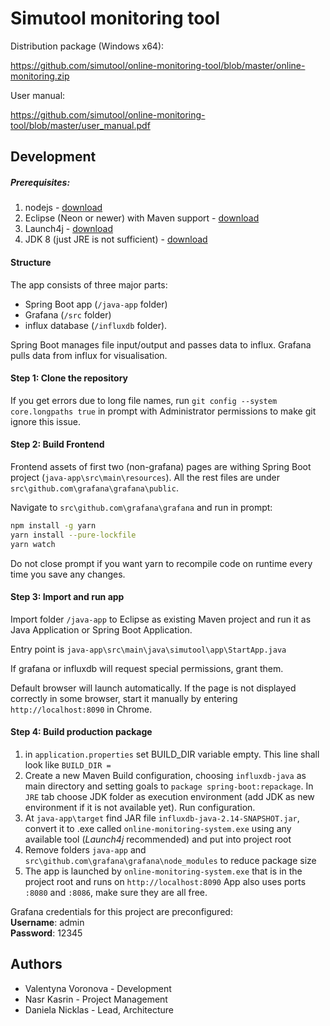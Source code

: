 # Simutool monitoring tool


Distribution package (Windows x64):

https://github.com/simutool/online-monitoring-tool/blob/master/online-monitoring.zip

User manual:

https://github.com/simutool/online-monitoring-tool/blob/master/user_manual.pdf


## Development
##### Prerequisites:

1. nodejs - [download](https://nodejs.org/en/download/)
2. Eclipse (Neon or newer) with Maven support - [download](https://www.eclipse.org/downloads/packages/release/neon/3)
3. Launch4j - [download](https://sourceforge.net/projects/launch4j/files/latest/download)
4. JDK 8 (just JRE is not sufficient) - [download](https://www.oracle.com/technetwork/java/javase/downloads/jdk8-downloads-2133151.html)
 
#### Structure
The app consists of three major parts: 
- Spring Boot app (`/java-app` folder)
- Grafana (`/src` folder) 
- influx database (`/influxdb` folder).

Spring Boot manages file input/output and passes data to influx. Grafana pulls data from influx for visualisation.
#### Step 1:  Clone the repository

If you get errors due to long file names, run `git config --system core.longpaths true` in prompt with Administrator permissions to make git ignore this issue.


#### Step 2: Build Frontend

Frontend assets of first two (non-grafana) pages are withing Spring Boot project (`java-app\src\main\resources`).
All the rest files are under `src\github.com\grafana\grafana\public`.

Navigate to `src\github.com\grafana\grafana` and run in prompt:

```bash
npm install -g yarn
yarn install --pure-lockfile
yarn watch
```
Do not close prompt if you want yarn to recompile code on runtime every time you save any changes.

#### Step 3: Import and run app
Import folder `/java-app` to Eclipse as existing Maven project and run it as Java Application or Spring Boot Application.

Entry point is `java-app\src\main\java\simutool\app\StartApp.java`

If grafana or influxdb will request special permissions, grant them.

Default browser will launch automatically. If the page is not displayed correctly in some browser, start it manually by entering `http://localhost:8090` in Chrome.


#### Step 4: Build production package

1. in `application.properties` set BUILD_DIR variable empty. This line shall look like `BUILD_DIR = `
2. Create a new Maven Build configuration, choosing `influxdb-java` as main directory and setting goals to `package spring-boot:repackage`. In `JRE` tab choose JDK folder as execution environment (add JDK as new environment if it is not available yet). Run configuration.
3. At `java-app\target` find JAR file `influxdb-java-2.14-SNAPSHOT.jar`, convert it to .exe called `online-monitoring-system.exe` using any available tool (*Launch4j* recommended) and put into project root
4. Remove folders `java-app` and `src\github.com\grafana\grafana\node_modules` to reduce package size
5. The app is launched by `online-monitoring-system.exe` that is in the project root and runs on `http://localhost:8090`
App also uses ports `:8080` and `:8086`, make sure they are all free.

Grafana credentials for this project are preconfigured:<br>
**Username**: admin<br>
**Password**: 12345


## Authors

* Valentyna Voronova - Development
* Nasr Kasrin - Project Management
* Daniela Nicklas - Lead, Architecture

